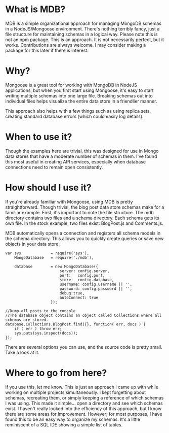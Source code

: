 # What is MDB?

MDB is a simple organizational approach for managing MongoDB schemas in a NodeJS/Mongoose environment. There's nothing
terribly fancy, just a file structure for maintaining schemas in a logical way. Please note this is not an npm package.
This is an approach. It is not necessarily perfect, but it works. Contributions are always welcome. 
I may consider making a package for this later if there is interest.

# Why?

Mongoose is a great tool for working with MongoDB in NodeJS applications, but when you first start using Mongoose, it's
easy to start writing multiple schemas into one large file. Breaking schemas out into individual files helps visualize
the entire data store in a friendlier manner.

This approach also helps with a few things such as using replica sets, creating standard database errors (which could easily log details).

# When to use it?

Though the examples here are trivial, this was designed for use in Mongo data stores that have a moderate number of schemas
in them. I've found this most useful in creating API services, especially when database connections need to remain open consistently.

# How should I use it?

If you're already familiar with Mongoose, using MDB is pretty straightforward. Though trivial, the blog post data store
schemas make for a familiar example. First, it's important to note the file structure. The mdb directory contains two files
and a schema directory. Each schema gets its own file. In the stock example, two files exist: BlogPost.js and Comments.js.

MDB automatically opens a connection and registers all schema models in the schema directory. This allows you to quickly
create queries or save new objects in your data store.

	var sys				= require('sys'),
		MongoDatabase 	= require('./mdb'),
	
		database 		= new MongoDatabase({
							server: config.server,
							port:	config.port,
							store:	config.database,
							username: config.username || '',
							password: config.password || '',
							debug:true,
							autoConnect: true
						});
	
	//Dump all posts to the console
	//The database object contains an object called Collections where all schemas are stored.
	database.Collections.BlogPost.find({}, function( err, docs ) {
		if ( err ) throw err;
		sys.puts(sys.inspect(docs));
	});

There are several options you can use, and the source code is pretty small. Take a look at it.

# Where to go from here?

If you use this, let me know. This is just an approach I came up with while working on multiple projects simultaneously.
I kept forgetting about schemas, recreating them, or simply keeping a reference of which schemas I was using. This made it
simple... open a directory and see which schemas exist. I haven't really looked into the efficiency of this approach, but 
I know there are some areas for improvement. However; for most purposes, I have found this to be an easy way to organize
my schemas. It's a little reminiscent of a SQL IDE showing a simple list of tables. 
